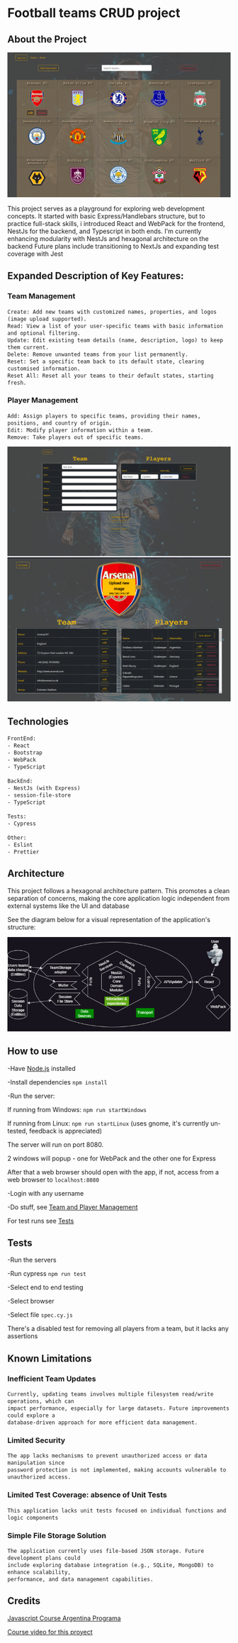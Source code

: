 # Football teams CRUD project

## About the Project

![User teams page overview](user_overview.png)

This project serves as a playground for exploring web development concepts.
It started with basic Express/Handlebars structure, but to practice full-stack skills, i
introduced React and WebPack for the frontend, NestJs for the backend, and Typescript in both ends.
I'm currently enhancing modularity with NestJs and hexagonal architecture on the backend
Future plans include transitioning to NextJs and expanding test coverage with Jest

## Expanded Description of Key Features: <a name="team-management"></a>

### Team Management

    Create: Add new teams with customized names, properties, and logos (image upload supported).
    Read: View a list of your user-specific teams with basic information and optional filtering.
    Update: Edit existing team details (name, description, logo) to keep them current.
    Delete: Remove unwanted teams from your list permanently.
    Reset: Set a specific team back to its default state, clearing customised information.
    Reset All: Reset all your teams to their default states, starting fresh.

### Player Management

    Add: Assign players to specific teams, providing their names, positions, and country of origin.
    Edit: Modify player information within a team.
    Remove: Take players out of specific teams.

![Add team page](add_team.png)
![User specific team page overview](team_overview.png)

## Technologies

    FrontEnd:
    - React
    - Bootstrap
    - WebPack
    - TypeScript

    BackEnd:
    - NestJs (with Express)
    - session-file-store
    - TypeScript

    Tests:
    - Cypress

    Other:
    - Eslint
    - Prettier


## Architecture

This project follows a hexagonal architecture pattern. This promotes a clean separation of concerns,
making the core application logic independent from external systems like the UI and database

See the diagram below for a visual representation of the application's structure:

![Architecture Diagram](app_hex.png)

## How to use

-Have [Node.js](https://nodejs.org/en) installed

-Install dependencies `npm install`

-Run the server:

If running from Windows: `npm run startWindows`

If running from Linux: `npm run startLinux` (uses gnome, it's currently un-tested, feedback is appreciated)

The server will run on port 8080.

2 windows will popup - one for WebPack and the other one for Express

After that a web browser should open with the app, if not, access from a web browser to `localhost:8080`

-Login with any username

-Do stuff, see [Team and Player Management](#team-management)

For test runs see [Tests](#tests)

## Tests <a name="tests"></a>

-Run the servers

-Run cypress `npm run test`

-Select end to end testing

-Select browser

-Select file `spec.cy.js`

There's a disabled test for removing all players from a team, but it lacks any assertions

## Known Limitations

### Inefficient Team Updates

    Currently, updating teams involves multiple filesystem read/write operations, which can
    impact performance, especially for large datasets. Future improvements could explore a
    database-driven approach for more efficient data management.

### Limited Security

    The app lacks mechanisms to prevent unauthorized access or data manipulation since
    password protection is not implemented, making accounts vulnerable to unauthorized access.

### Limited Test Coverage: absence of Unit Tests

    This application lacks unit tests focused on individual functions and logic components

### Simple File Storage Solution

    The application currently uses file-based JSON storage. Future development plans could
    include exploring database integration (e.g., SQLite, MongoDB) to enhance scalability,
    performance, and data management capabilities.

## Credits

[Javascript Course Argentina Programa](https://argentinaprograma.com/)

[Course video for this proyect](https://www.youtube.com/watch?v=8LxxQeNCu4U&list=PLs73pLtDNXD893LSF8fP-EfZbGWMECmnc&index=17)

